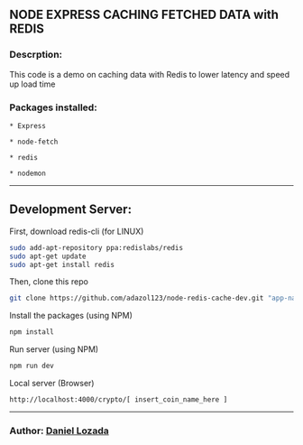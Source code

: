 ## NODE EXPRESS CACHING FETCHED DATA with REDIS

### Descrption:

This code is a demo on caching data with Redis to lower latency and speed up load time

### Packages installed:

    * Express

    * node-fetch

    * redis

    * nodemon

___

## Development Server:

First, download redis-cli (for LINUX)

``` bash
sudo add-apt-repository ppa:redislabs/redis
sudo apt-get update
sudo apt-get install redis
```

 Then, clone this repo

``` zsh
git clone https://github.com/adazol123/node-redis-cache-dev.git "app-name-here"
```
 
Install the packages (using NPM)

``` zsh
npm install
```
Run server (using NPM)
``` zsh
npm run dev
```


Local server (Browser)

    http://localhost:4000/crypto/[ insert_coin_name_here ]

___

### Author: [Daniel Lozada](https://www.github.com/adazol123)

